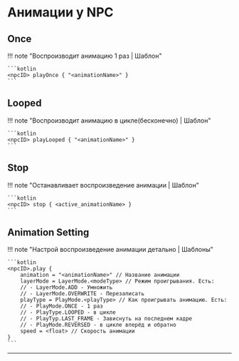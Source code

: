 # Анимации у NPC

## Once

!!! note "Воспроизводит анимацию 1 раз | Шаблон"

    ```kotlin
    <npcID> playOnce { "<animationName>" }
    ```

## Looped

!!! note "Воспроизводит анимацию в цикле(бесконечно) | Шаблон"

    ```kotlin
    <npcID> playLooped { "<animationName>" }
    ```

## Stop

!!! note "Останавливает воспроизведение анимации | Шаблон"

    ```kotlin
    <npcID> stop { <active_animationName> }
    ```

## Animation Setting

!!! note "Настрой воспроизведение анимации детально | Шаблоны"

    ```kotlin
    <npcID>.play {
        animation = "<animationName>" // Название анимации
        layerMode = LayerMode.<modeType> // Режим проигрывания. Есть:
        // - LayerMode.ADD - Умножить
        // - LayerMode.OVERWRITE - Перезаписать
        playType = PlayMode.<playType> // Как проигрывать анимацию. Есть:
        // - PlayMode.ONCE - 1 раз
        // - PlayType.LOOPED - в цикле
        // - PlayTyp.LAST_FRAME - Зависнуть на последнем кадре
        // - PlayMode.REVERSED - в цикле вперёд и обратно
        speed = <float> // Скорость анимации
    }
    ``` 

---
